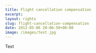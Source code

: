 ```yaml
---
title: Flight cancellation compensation
excerpt: 
layout: rights
slug: flight-cancellation-compensation
date: 2012-05-06 20:06:50+00:00
image: /images/test.jpg
---
```

Text